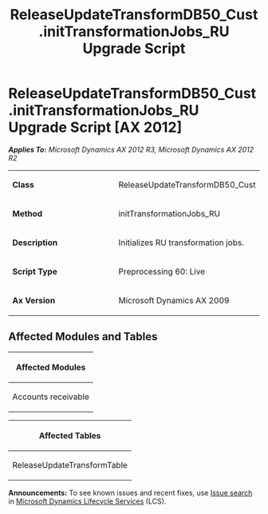 ﻿---
title: ReleaseUpdateTransformDB50_Cust.initTransformationJobs_RU Upgrade Script
TOCTitle: ReleaseUpdateTransformDB50_Cust.initTransformationJobs_RU Upgrade Script
ms:assetid: 4872d27f-1b8e-45d8-4e20-53db076d093b
ms:mtpsurl: https://msdn.microsoft.com/en-us/library/JJ685330(v=AX.60)
ms:contentKeyID: 49708021
ms.date: 05/18/2015
mtps_version: v=AX.60
---

# ReleaseUpdateTransformDB50\_Cust.initTransformationJobs\_RU Upgrade Script [AX 2012]


_**Applies To:** Microsoft Dynamics AX 2012 R3, Microsoft Dynamics AX 2012 R2_

<table>
<colgroup>
<col style="width: 50%" />
<col style="width: 50%" />
</colgroup>
<tbody>
<tr class="odd">
<td><p><strong>Class</strong></p></td>
<td><p>ReleaseUpdateTransformDB50_Cust</p></td>
</tr>
<tr class="even">
<td><p><strong>Method</strong></p></td>
<td><p>initTransformationJobs_RU</p></td>
</tr>
<tr class="odd">
<td><p><strong>Description</strong></p></td>
<td><p>Initializes RU transformation jobs.</p></td>
</tr>
<tr class="even">
<td><p><strong>Script Type</strong></p></td>
<td><p>Preprocessing 60: Live</p></td>
</tr>
<tr class="odd">
<td><p><strong>Ax Version</strong></p></td>
<td><p>Microsoft Dynamics AX 2009</p></td>
</tr>
</tbody>
</table>


## Affected Modules and Tables

<table>
<colgroup>
<col style="width: 100%" />
</colgroup>
<thead>
<tr class="header">
<th><p>Affected Modules</p></th>
</tr>
</thead>
<tbody>
<tr class="odd">
<td><p>Accounts receivable</p></td>
</tr>
</tbody>
</table>


<table>
<colgroup>
<col style="width: 100%" />
</colgroup>
<thead>
<tr class="header">
<th><p>Affected Tables</p></th>
</tr>
</thead>
<tbody>
<tr class="odd">
<td><p>ReleaseUpdateTransformTable</p></td>
</tr>
</tbody>
</table>

  
**Announcements:** To see known issues and recent fixes, use [Issue search](http://go.microsoft.com/fwlink/?linkid=389258) in [Microsoft Dynamics Lifecycle Services](http://go.microsoft.com/fwlink/?linkid=306505) (LCS).

